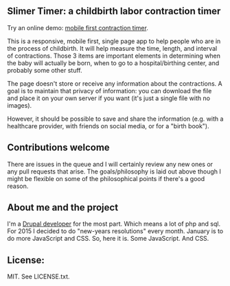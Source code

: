 ## Slimer Timer: a childbirth labor contraction timer

Try an online demo: [mobile first contraction timer](greggles.github.io/slimertimer/).

This is a responsive, mobile first, single page app to help people who are 
in the process of childbirth. It will help measure the time, length, and
interval of contractions. Those 3 items are important elements in determining
when the baby will actually be born, when to go to a hospital/birthing center,
and probably some other stuff.

The page doesn't store or receive any information about the contractions. A 
goal is to maintain that privacy of information: you can download the file 
and place it on your own server if you want (it's just a single file with 
no images).

However, it should be possible to save and share the information (e.g. with a 
healthcare provider, with friends on social media, or for a "birth book").

## Contributions welcome

There are issues in the queue and I will certainly review any new ones or any
pull requests that arise. The goals/philosophy is laid out above though I might
be flexible on some of the philosophical points if there's a good reason.

## About me and the project
I'm a [Drupal developer](http://drupal.org/u/greggles) for the most part. Which 
means a lot of php and sql. For 2015 I decided to do "new-years resolutions" 
every month. January is to do more JavaScript and CSS. So, here it is. Some 
JavaScript. And CSS.

## License: 
MIT. See LICENSE.txt.